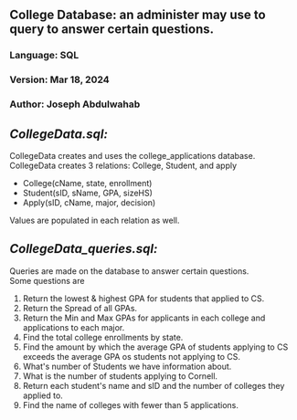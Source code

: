 ## College Database: an administer may use to query to answer certain questions.  
### Language: SQL  
### Version: Mar 18, 2024  
### Author: Joseph Abdulwahab  

## _CollegeData.sql:_
CollegeData creates and uses the college_applications database.  
CollegeData creates 3 relations: College, Student, and apply  
-  College(cName, state, enrollment)    
-  Student(sID, sName, GPA, sizeHS)
-  Apply(sID, cName, major, decision)
    
Values are populated in each relation as well. 

## _CollegeData_queries.sql:_
Queries are made on the database to answer certain questions.  
Some questions are  
  1) Return the lowest & highest GPA for students that applied to CS.
  2) Return the Spread of all GPAs.
  3) Return the Min and Max GPAs for applicants in each college and applications to each major.
  4) Find the total college enrollments by state.
  5) Find the amount by which the average GPA of students applying to CS exceeds the average GPA os students not applying to CS.
  6) What's number of Students we have information about. 
  7) What is the number of students applying to Cornell.
  8) Return each student's name and sID and the number of colleges they applied to.
  9) Find the name of colleges with fewer than 5 applications. 
